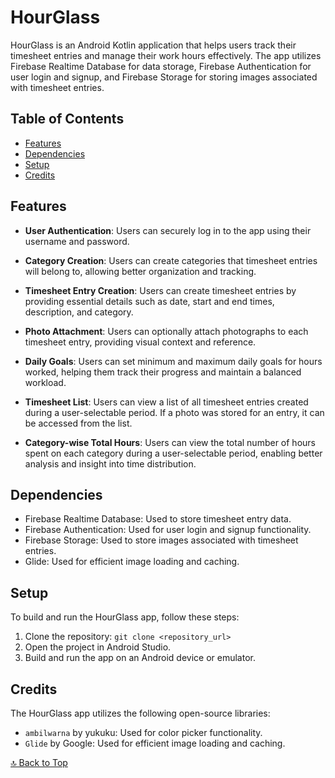 # HourGlass

HourGlass is an Android Kotlin application that helps users track their timesheet entries and manage their work hours effectively. The app utilizes Firebase Realtime Database for data storage, Firebase Authentication for user login and signup, and Firebase Storage for storing images associated with timesheet entries.

## Table of Contents

- [Features](#features)
- [Dependencies](#dependencies)
- [Setup](#setup)
- [Credits](#credits)

## Features

- **User Authentication**: Users can securely log in to the app using their username and password.

- **Category Creation**: Users can create categories that timesheet entries will belong to, allowing better organization and tracking.

- **Timesheet Entry Creation**: Users can create timesheet entries by providing essential details such as date, start and end times, description, and category.

- **Photo Attachment**: Users can optionally attach photographs to each timesheet entry, providing visual context and reference.

- **Daily Goals**: Users can set minimum and maximum daily goals for hours worked, helping them track their progress and maintain a balanced workload.

- **Timesheet List**: Users can view a list of all timesheet entries created during a user-selectable period. If a photo was stored for an entry, it can be accessed from the list.

- **Category-wise Total Hours**: Users can view the total number of hours spent on each category during a user-selectable period, enabling better analysis and insight into time distribution.

## Dependencies

- Firebase Realtime Database: Used to store timesheet entry data.
- Firebase Authentication: Used for user login and signup functionality.
- Firebase Storage: Used to store images associated with timesheet entries.
- Glide: Used for efficient image loading and caching.

## Setup

To build and run the HourGlass app, follow these steps:

1. Clone the repository: `git clone <repository_url>`
2. Open the project in Android Studio.
3. Build and run the app on an Android device or emulator.

## Credits

The HourGlass app utilizes the following open-source libraries:

- `ambilwarna` by yukuku: Used for color picker functionality.
- `Glide` by Google: Used for efficient image loading and caching.


[🔝 Back to Top](#hourglass)
